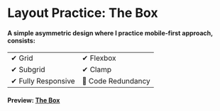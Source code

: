 # Layout Practice: The Box

#### A simple asymmetric design where I practice mobile-first approach, consists: 

<table border="0">
 <tr>
    <td>✔ Grid</td>
    <td>✔ Flexbox</td>
 </tr>
 <tr>
    <td>✔ Subgrid</td>
    <td>✔ Clamp</td>
 </tr>
 <tr>
    <td>✔ Fully Responsive</td>
    <td>🚫 Code Redundancy</td>
 </tr>
</table>

#### Preview: [The Box](thebx.netlify.app)
